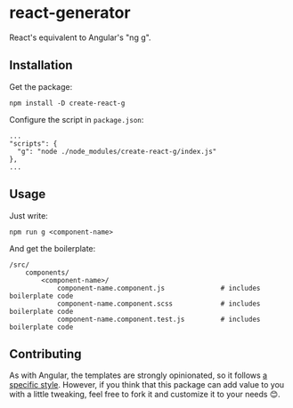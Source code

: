 # react-generator

React's equivalent to Angular's "ng g".

## Installation

Get the package:
```
npm install -D create-react-g
```

Configure the script in `package.json`:
```
...
"scripts": {
  "g": "node ./node_modules/create-react-g/index.js"
},
...
```

## Usage

Just write:
```
npm run g <component-name>
```

And get the boilerplate:
```
/src/
    components/
        <component-name>/
            component-name.component.js              # includes boilerplate code
            component-name.component.scss            # includes boilerplate code
            component-name.component.test.js         # includes boilerplate code
```

## Contributing

As with Angular, the templates are strongly opinionated, so it follows [a specific style](https://github.com/lualparedes/frontend-methodology). However, if you think that this package can add value to you with a little tweaking, feel free to fork it and customize it to your needs :blush:.